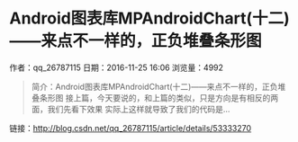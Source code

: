 # Android图表库MPAndroidChart(十二)——来点不一样的，正负堆叠条形图
作者：qq_26787115
日期：2016-11-25 16:06
浏览量：4992
> 简介：Android图表库MPAndroidChart(十二)——来点不一样的，正负堆叠条形图
  接上篇，今天要说的，和上篇的类似，只是方向是有相反的两面，我们先看下效果  实际上这样就导致了我们的代码是...

 链接：http://blog.csdn.net/qq_26787115/article/details/53333270
